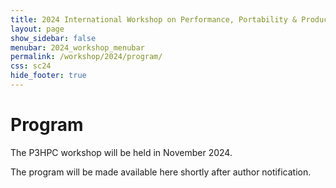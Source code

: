```yaml
---
title: 2024 International Workshop on Performance, Portability & Productivity in HPC
layout: page
show_sidebar: false
menubar: 2024_workshop_menubar
permalink: /workshop/2024/program/
css: sc24
hide_footer: true
---
```


# Program

The P3HPC workshop will be held in November 2024.

The program will be made available here shortly after author notification.

